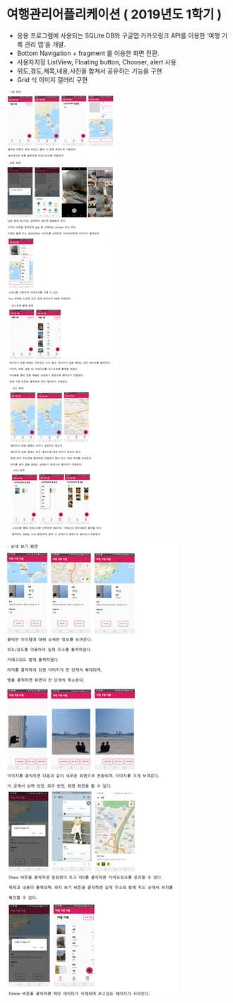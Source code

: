 # 여행관리어플리케이션 ( 2019년도 1학기 )

* 응용 프로그램에 사용되는 SQLite DB와 구글맵·카카오링크 API를 이용한 ‘여행 기록 관리 앱’을 개발.  
* Bottom Navigation + fragment 를 이용한 화면 전환.  
* 사용자지정 ListView, Floating button, Chooser, alert 사용  
* 위도,경도,제목,내용,사진을 합쳐서 공유하는 기능을 구현  
* Grid 식 이미지 갤러리 구현  
  
![image](./모소1.png)  
![image](./모소2.png)
